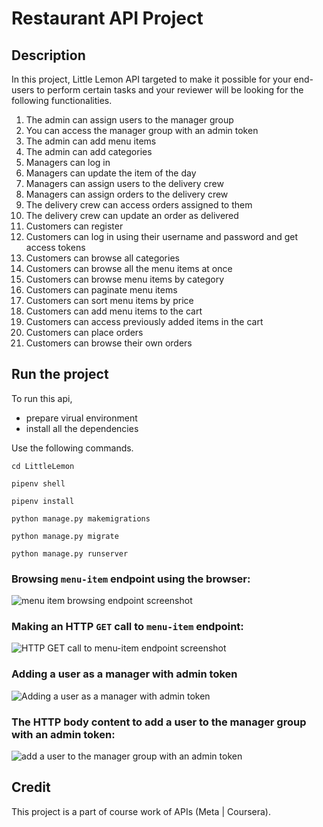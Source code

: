 # Restaurant API Project
## Description
In this project, Little Lemon API targeted to make it possible for your end-users to perform certain tasks and your reviewer will be looking for the following functionalities.

1. The admin can assign users to the manager group
2. You can access the manager group with an admin token
3. The admin can add menu items 
4. The admin can add categories
5. Managers can log in 
6. Managers can update the item of the day
7. Managers can assign users to the delivery crew
8. Managers can assign orders to the delivery crew
9. The delivery crew can access orders assigned to them
10. The delivery crew can update an order as delivered
11. Customers can register
12. Customers can log in using their username and password and get access tokens
13. Customers can browse all categories 
14. Customers can browse all the menu items at once
15. Customers can browse menu items by category
16. Customers can paginate menu items
17. Customers can sort menu items by price
18. Customers can add menu items to the cart
19. Customers can access previously added items in the cart
20. Customers can place orders
21. Customers can browse their own orders

## Run the project
To run this api,
- prepare virual environment
- install all the dependencies

Use the following commands.
```
cd LittleLemon

pipenv shell

pipenv install 

python manage.py makemigrations 

python manage.py migrate

python manage.py runserver 

```
### Browsing `menu-item` endpoint using the browser:
![menu item browsing endpoint screenshot](https://github.com/jahidulsec/Restaurant-API/1.png)

### Making an HTTP `GET` call to `menu-item` endpoint:
![HTTP `GET` call to `menu-item` endpoint screenshot](https://github.com/jahidulsec/Restaurant-API/2.png)

### Adding a user as a manager with admin token
![Adding a user as a manager with admin token](https://github.com/jahidulsec/Restaurant-API/3.png)

### The HTTP body content to add a user to the manager group with an admin token:
![add a user to the manager group with an admin token](https://github.com/jahidulsec/Restaurant-API/4.png)


## Credit
This project is a part of course work of APIs (Meta | Coursera). 
